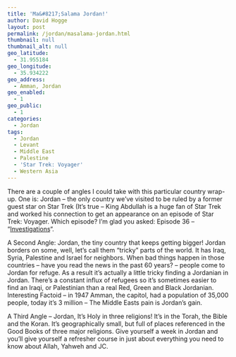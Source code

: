 ```yaml
---
title: 'Ma&#8217;Salama Jordan!'
author: David Hogge
layout: post
permalink: /jordan/masalama-jordan.html
thumbnail: null
thumbnail_alt: null
geo_latitude:
  - 31.955184
geo_longitude:
  - 35.934222
geo_address:
  - Amman, Jordan
geo_enabled:
  - 1
geo_public:
  - 1
categories:
  - Jordan
tags:
  - Jordan
  - Levant
  - Middle East
  - Palestine
  - 'Star Trek: Voyager'
  - Western Asia
---
```

There are a couple of angles I could take with this particular country wrap-up. One is: Jordan &#8211; the only country we&#8217;ve visited to be ruled by a former guest star on Star Trek (It&#8217;s true &#8211; King Abdullah is a huge fan of Star Trek and worked his connection to get an appearance on an episode of Star Trek: Voyager. Which episode? I&#8217;m glad you asked: Episode 36 &#8211; &#8220;[Investigations][1]&#8220;. 

A Second Angle: Jordan, the tiny country that keeps getting bigger! Jordan borders on some, well, let&#8217;s call them &#8220;tricky&#8221; parts of the world. It has Iraq, Syria, Palestine and Israel for neighbors. When bad things happen in those countries &#8211; have you read the news in the past 60 years? &#8211; people come to Jordan for refuge. As a result it&#8217;s actually a little tricky finding a Jordanian in Jordan. There&#8217;s a constant influx of refugees so it&#8217;s sometimes easier to find an Iraqi, or Palestinian than a real Red, Green and Black Jordanian. Interesting Factoid &#8211; in 1947 Amman, the capitol, had a population of 35,000 people, today it&#8217;s 3 million &#8211; The Middle Easts pain is Jordan&#8217;s gain. 

A Third Angle &#8211; Jordan, It&#8217;s Holy in three religions! It&#8217;s in the Torah, the Bible and the Koran. It&#8217;s geographically small, but full of places referenced in the Good Books of three major religions. Give yourself a week in Jordan and you&#8217;ll give yourself a refresher course in just about everything you need to know about Allah, Yahweh and JC.

 [1]: http://en.wikipedia.org/wiki/Investigations_%28Voyager_episode%29